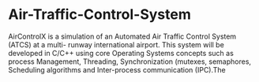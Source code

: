 # Air-Traffic-Control-System
AirControlX is a simulation of an Automated Air Traffic Control System (ATCS) at a multi- runway international airport. This system will be developed in C/C++ using core  Operating Systems concepts such as process Management, Threading, Synchronization (mutexes, semaphores, Scheduling algorithms and Inter-process communication (IPC).The
